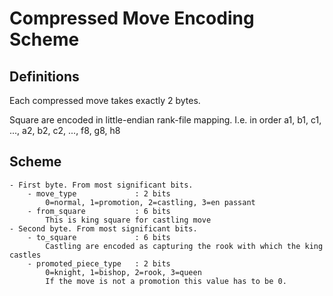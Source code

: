 # Compressed Move Encoding Scheme

## Definitions

Each compressed move takes exactly 2 bytes.

Square are encoded in little-endian rank-file mapping.
I.e. in order a1, b1, c1, ..., a2, b2, c2, ..., f8, g8, h8

## Scheme

```
- First byte. From most significant bits.
    - move_type             : 2 bits
        0=normal, 1=promotion, 2=castling, 3=en passant
    - from_square           : 6 bits
        This is king square for castling move
- Second byte. From most significant bits.
    - to_square             : 6 bits
        Castling are encoded as capturing the rook with which the king castles
    - promoted_piece_type   : 2 bits
        0=knight, 1=bishop, 2=rook, 3=queen
        If the move is not a promotion this value has to be 0.
```